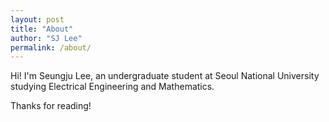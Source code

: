 ```yaml
---
layout: post
title: "About"
author: "SJ Lee"
permalink: /about/
---
```


Hi! I'm Seungju Lee, an undergraduate student at Seoul National University studying Electrical Engineering and Mathematics.

Thanks for reading!

